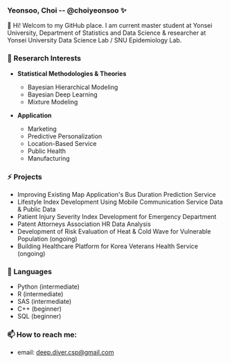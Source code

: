 ### Yeonsoo, Choi -- @choiyeonsoo ✨

👋 Hi! Welcom to my GitHub place.
I am current master student at Yonsei University, Department of Statistics and Data Science & researcher at Yonsei University Data Science Lab / SNU Epidemiology Lab. 

### 🌱 Reserarch Interests

* **Statistical Methodologies & Theories**
  - Bayesian Hierarchical Modeling
  - Bayesian Deep Learning
  - Mixture Modeling

* **Application**
  - Marketing
  - Predictive Personalization
  - Location-Based Service
  - Public Health
  - Manufacturing

### ⚡ Projects

- Improving Existing Map Application's Bus Duration Prediction Service
- Lifestyle Index Development Using Mobile Communication Service Data & Public Data
- Patient Injury Severity Index Development for Emergency Department
- Patent Attorneys Association HR Data Analysis
- Development of Risk Evaluation of Heat & Cold Wave for Vulnerable Population (ongoing)
- Building Healthcare Platform for Korea Veterans Health Service (ongoing)

### 🔭 Languages 
- Python (intermediate)
- R (intermediate)
- SAS (intermediate)
- C++ (beginner)
- SQL (beginner)

### 📫 How to reach me: 
- email: deep.diver.csp@gmail.com
